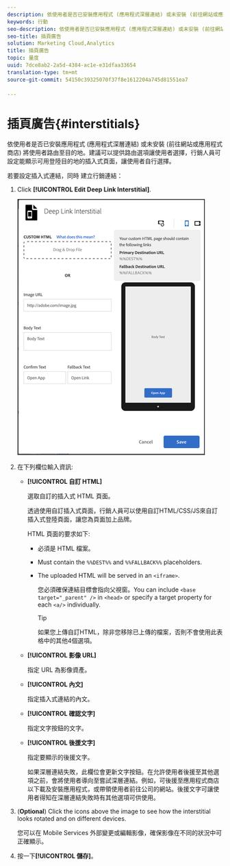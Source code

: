 ```yaml
---
description: 依使用者是否已安裝應用程式 (應用程式深層連結) 或未安裝 (前往網站或應用程式商店) 將使用者路由至目的地。
keywords: 行動
seo-description: 依使用者是否已安裝應用程式 (應用程式深層連結) 或未安裝 (前往網站或應用程式商店) 將使用者路由至目的地。
seo-title: 插頁廣告
solution: Marketing Cloud,Analytics
title: 插頁廣告
topic: 量度
uuid: 7dce8ab2-2a5d-4384-ac1e-e31dfaa33654
translation-type: tm+mt
source-git-commit: 54150c39325070f37f8e1612204a745d81551ea7

---
```



# 插頁廣告{#interstitials}

依使用者是否已安裝應用程式 (應用程式深層連結) 或未安裝 (前往網站或應用程式商店) 將使用者路由至目的地。建議可以提供路由選項讓使用者選擇，行銷人員可設定能顯示可用登陸目的地的插入式頁面，讓使用者自行選擇。

若要設定插入式連結，同時 建立行銷連結：

1. Click **[!UICONTROL Edit Deep Link Interstitial]**.

   ![插入式深連結](assets/interstitial2.png)

1. 在下列欄位輸入資訊:

   * **[!UICONTROL 自訂 HTML]**

      選取自訂的插入式 HTML 頁面。

      透過使用自訂插入式頁面，行銷人員可以使用自訂HTML/CSS/JS來自訂插入式登陸頁面，讓您為頁面加上品牌。

      HTML 頁面的要求如下:

      * 必須是 HTML 檔案。
      * Must contain the `%%DEST%%` and `%%FALLBACK%%` placeholders.
      * The uploaded HTML will be served in an `<iframe>`.

         您必須確保連結目標會指向父視窗。You can include `<base target="_parent" />` in `<head>` or specify a target property for each `<a/>` individually.

         >[!TIP]
         >
         >如果您上傳自訂HTML，除非您移除已上傳的檔案，否則不會使用此表格中的其他4個選項。
   * **[!UICONTROL 影像 URL]**

      指定 URL 為影像資產。

   * **[!UICONTROL 內文]**

      指定插入式連結的內文。

   * **[!UICONTROL 確認文字]**

      指定文字按鈕的文字。

   * **[!UICONTROL 後援文字]**

      指定要顯示的後援文字。

      如果深層連結失敗，此欄位會更新文字按鈕。在允許使用者後援至其他選項之前，會將使用者導向至嘗試深層連結。例如，可後援至應用程式商店以下載及安裝應用程式，或帶領使用者前往公司的網站。後援文字可讓使用者得知在深層連結失敗時有其他選項可供使用。


1. (**Optional**) Click the icons above the image to see how the interstitial looks rotated and on different devices.

   您可以在 Mobile Services 外部變更或編輯影像，確保影像在不同的狀況中可正確顯示。
1. 按一下&#x200B;**[!UICONTROL 儲存]**。
